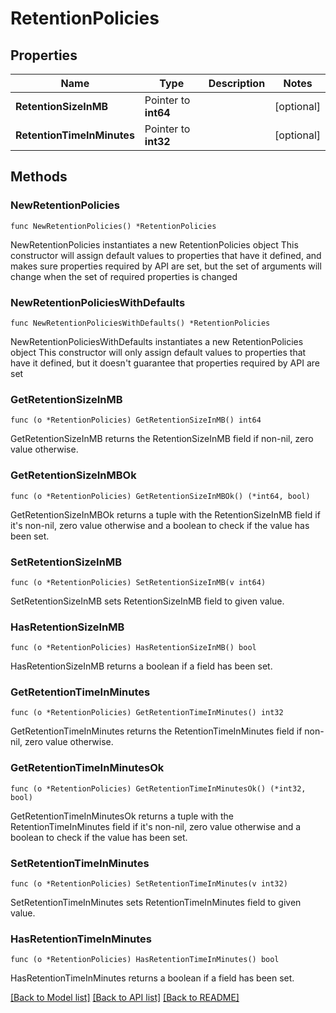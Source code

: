 # RetentionPolicies

## Properties

Name | Type | Description | Notes
------------ | ------------- | ------------- | -------------
**RetentionSizeInMB** | Pointer to **int64** |  | [optional] 
**RetentionTimeInMinutes** | Pointer to **int32** |  | [optional] 

## Methods

### NewRetentionPolicies

`func NewRetentionPolicies() *RetentionPolicies`

NewRetentionPolicies instantiates a new RetentionPolicies object
This constructor will assign default values to properties that have it defined,
and makes sure properties required by API are set, but the set of arguments
will change when the set of required properties is changed

### NewRetentionPoliciesWithDefaults

`func NewRetentionPoliciesWithDefaults() *RetentionPolicies`

NewRetentionPoliciesWithDefaults instantiates a new RetentionPolicies object
This constructor will only assign default values to properties that have it defined,
but it doesn't guarantee that properties required by API are set

### GetRetentionSizeInMB

`func (o *RetentionPolicies) GetRetentionSizeInMB() int64`

GetRetentionSizeInMB returns the RetentionSizeInMB field if non-nil, zero value otherwise.

### GetRetentionSizeInMBOk

`func (o *RetentionPolicies) GetRetentionSizeInMBOk() (*int64, bool)`

GetRetentionSizeInMBOk returns a tuple with the RetentionSizeInMB field if it's non-nil, zero value otherwise
and a boolean to check if the value has been set.

### SetRetentionSizeInMB

`func (o *RetentionPolicies) SetRetentionSizeInMB(v int64)`

SetRetentionSizeInMB sets RetentionSizeInMB field to given value.

### HasRetentionSizeInMB

`func (o *RetentionPolicies) HasRetentionSizeInMB() bool`

HasRetentionSizeInMB returns a boolean if a field has been set.

### GetRetentionTimeInMinutes

`func (o *RetentionPolicies) GetRetentionTimeInMinutes() int32`

GetRetentionTimeInMinutes returns the RetentionTimeInMinutes field if non-nil, zero value otherwise.

### GetRetentionTimeInMinutesOk

`func (o *RetentionPolicies) GetRetentionTimeInMinutesOk() (*int32, bool)`

GetRetentionTimeInMinutesOk returns a tuple with the RetentionTimeInMinutes field if it's non-nil, zero value otherwise
and a boolean to check if the value has been set.

### SetRetentionTimeInMinutes

`func (o *RetentionPolicies) SetRetentionTimeInMinutes(v int32)`

SetRetentionTimeInMinutes sets RetentionTimeInMinutes field to given value.

### HasRetentionTimeInMinutes

`func (o *RetentionPolicies) HasRetentionTimeInMinutes() bool`

HasRetentionTimeInMinutes returns a boolean if a field has been set.


[[Back to Model list]](../README.md#documentation-for-models) [[Back to API list]](../README.md#documentation-for-api-endpoints) [[Back to README]](../README.md)


